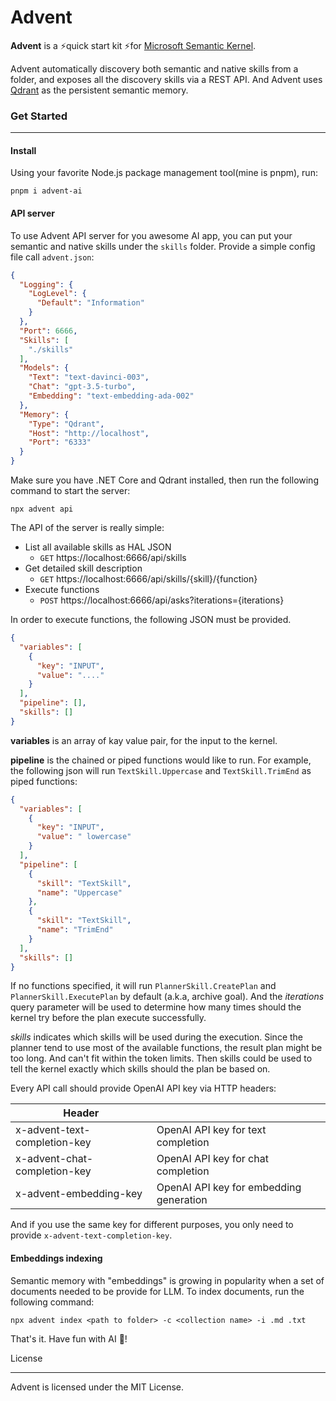 # Advent

**Advent** is a ⚡️quick start kit ⚡️for [Microsoft Semantic Kernel](https://github.com/microsoft/semantic-kernel).

Advent automatically discovery both semantic and native skills from a folder, and exposes all the discovery skills via a
REST API. And Advent uses [Qdrant](https://github.com/qdrant/qdrant) as the persistent semantic memory.

### Get Started

---

#### Install

Using your favorite Node.js package management tool(mine is pnpm), run:

```pnpm
pnpm i advent-ai
```

#### API server

To use Advent API server for you awesome AI app, you can put your semantic and native skills
under the `skills` folder. Provide a simple config file call `advent.json`:

```json
{
  "Logging": {
    "LogLevel": {
      "Default": "Information"
    }
  },
  "Port": 6666,
  "Skills": [
    "./skills"
  ],
  "Models": {
    "Text": "text-davinci-003",
    "Chat": "gpt-3.5-turbo",
    "Embedding": "text-embedding-ada-002"
  },
  "Memory": {
    "Type": "Qdrant",
    "Host": "http://localhost",
    "Port": "6333"
  }
}
```

Make sure you have .NET Core and Qdrant installed, then run the following command to start the server:

```npm
npx advent api
```

The API of the server is really simple:

- List all available skills as HAL JSON
    - `GET` https://localhost:6666/api/skills
- Get detailed skill description
    - `GET` https://localhost:6666/api/skills/{skill}/{function}
- Execute functions
    - `POST` https://localhost:6666/api/asks?iterations={iterations}

In order to execute functions, the following JSON must be provided.

```json
{
  "variables": [
    {
      "key": "INPUT",
      "value": "...."
    }
  ],
  "pipeline": [],
  "skills": []
}
```

**variables** is an array of kay value pair, for the input to the kernel.

**pipeline** is the chained or piped functions would like to run. For example, the following json will
run `TextSkill.Uppercase` and `TextSkill.TrimEnd` as piped functions:

```json
{
  "variables": [
    {
      "key": "INPUT",
      "value": " lowercase"
    }
  ],
  "pipeline": [
    {
      "skill": "TextSkill",
      "name": "Uppercase"
    },
    {
      "skill": "TextSkill",
      "name": "TrimEnd"
    }
  ],
  "skills": []
}
```

If no functions specified, it will run `PlannerSkill.CreatePlan` and `PlannerSkill.ExecutePlan` by default (a.k.a,
archive goal).
And the *iterations* query parameter will be used to determine how many times should the kernel try before the plan
execute successfully.

*skills* indicates which skills will be used during the execution. Since the planner tend to use
most of the available functions, the result plan might be too long. And can't fit within the token limits.
Then skills could be used to tell the kernel exactly which skills should the plan be based on.

Every API call should provide OpenAI API key via HTTP headers:

| Header                       |                                         |
|------------------------------|-----------------------------------------|
| x-advent-text-completion-key | OpenAI API key for text completion      |
| x-advent-chat-completion-key | OpenAI API key for chat completion      |
| x-advent-embedding-key       | OpenAI API key for embedding generation |

And if you use the same key for different purposes, you only need to provide `x-advent-text-completion-key`.

#### Embeddings indexing

Semantic memory with "embeddings" is growing in popularity when a set of documents needed to be provide for LLM.
To index documents, run the following command:

```npm
npx advent index <path to folder> -c <collection name> -i .md .txt 
```

That's it. Have fun with AI 🧗‍!

License

---

Advent is licensed under the MIT License.

